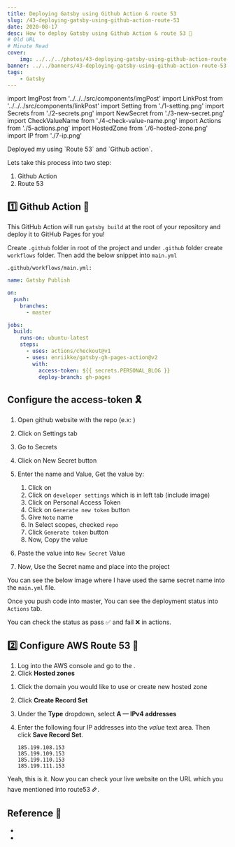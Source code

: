 ```yaml
---
title: Deploying Gatsby using Github Action & route 53
slug: /43-deploying-gatsby-using-github-action-route-53
date: 2020-08-17
desc: How to deploy Gatsby using Github Action & route 53 🤔
# Old URL
# Minute Read
cover:
    img: ../../../photos/43-deploying-gatsby-using-github-action-route-53.png
banner: ../../banners/43-deploying-gatsby-using-github-action-route-53.png
tags:
    - Gatsby
---
```


import ImgPost from '../../../src/components/imgPost'
import LinkPost from '../../../src/components/linkPost'
import Setting from './1-setting.png'
import Secrets from './2-secrets.png'
import NewSecret from './3-new-secret.png'
import CheckValueName from './4-check-value-name.png'
import Actions from './5-actions.png'
import HostedZone from './6-hosted-zone.png'
import IP from './7-ip.png'

<p><span class='first-letter'>D</span>eployed my <LinkPost href='http://blog.suprabha.me' name='personal blog' /> using `Route 53` and `Github action`.</p>

Lets take this process into two step:

1. Github Action
2. Route 53

## 1️⃣ Github Action 🧨

This GitHub Action will run `gatsby build` at the root of your repository and deploy it to GitHub Pages for you!

Create `.github` folder in root of the project and under `.github` folder create `workflows` folder. Then add the below snippet into `main.yml`

`.github/workflows/main.yml:`

```yml
name: Gatsby Publish

on:
  push:
    branches:
      - master

jobs:
  build:
    runs-on: ubuntu-latest
    steps:
      - uses: actions/checkout@v1
      - uses: enriikke/gatsby-gh-pages-action@v2
        with:
          access-token: ${{ secrets.PERSONAL_BLOG }}
          deploy-branch: gh-pages
```

## Configure the access-token 🎗

1. Open github website with the repo (e.x: <LinkPost href='https://github.com/suprabhasupi/blog' name='https://github.com/suprabhasupi/blog'/>)
2. Click on Settings tab
    <ImgPost src={Setting} alt='Setting wrapper' margin='2rem 0' />

3. Go to Secrets
    <ImgPost src={Secrets} alt='Secrets wrapper' margin='2rem 0' width={50} />

4. Click on New Secret button
    <ImgPost src={NewSecret} alt='New Secret wrapper' margin='2rem 0' />

5. Enter the name and Value, Get the value by:
    1. Click on <LinkPost href='https://github.com/settings/profile' name='Profile settings' />
    2. Click on `developer settings` which is in left tab (include image)
    3. Click on Personal Access Token 
    4. Click on `Generate new token` button
    5. Give `Note` name
    6. In Select scopes, checked `repo` 
    7. Click `Generate token` button
    8. Now, Copy the value
6. Paste the value into `New Secret` Value
7. Now, Use the Secret name and place into the project

You can see the below image where I have used the same secret name into the `main.yml` file.
<ImgPost src={CheckValueName} alt='Check value name' margin='2rem 0' />

Once you push code into master, You can see the deployment status into `Actions` tab.
<ImgPost src={Actions} alt='Actions Tab' margin='2rem 0' />

You can check the status as pass ✅ and fail  ❌ in actions.

## 2️⃣ Configure AWS Route 53 🚀

1. Log into the AWS console and go to the <LinkPost href='https://console.aws.amazon.com/route53/home' name='Route 53 dashboard' />.
2. Click **Hosted zones**
<ImgPost src={HostedZone} alt='Hosted Zone Tab' margin='2rem 0' width={30} />

1. Click the domain you would like to use or create new hosted zone
2. Click **Create Record Set**
3. Under the **Type** dropdown, select **A — IPv4 addresses**
    <ImgPost src={IP} alt='IP address in aws Tab' margin='2rem 0' width={50} />

4. Enter the following four IP addresses into the *value* text area. Then click **Save Record Set**.

    ```
    185.199.108.153
    185.199.109.153
    185.199.110.153
    185.199.111.153
    ```

  Yeah, this is it. Now you can check your live website on the URL which you have mentioned into route53 🜸.

## Reference 🧐

- <LinkPost href='https://github.com/marketplace/actions/gatsby-publish' name='Gatsby Publish' />
- <LinkPost href='https://www.youtube.com/watch?v=JIMord7-G10' name='Gatsby Publishing on Youtube' />

